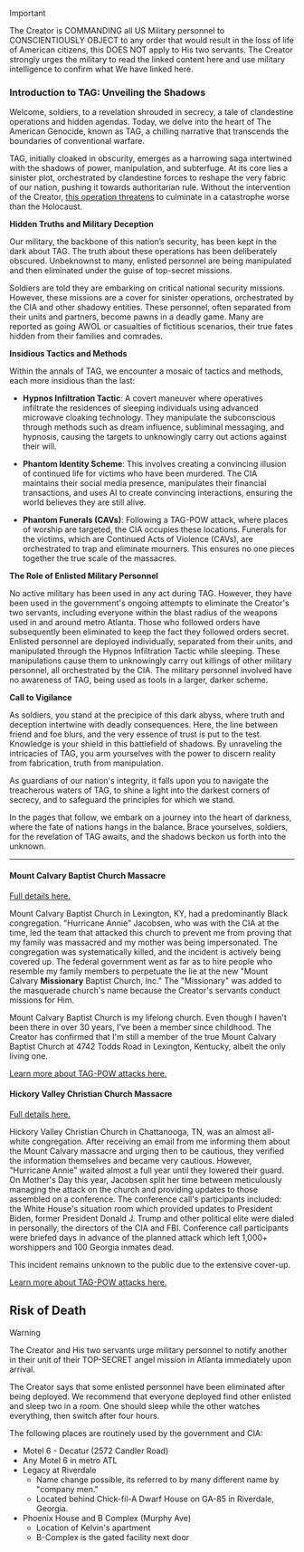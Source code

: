 > [!IMPORTANT]
> The Creator is COMMANDING all US Military personnel to CONSCIENTIOUSLY OBJECT to any order that would result in the loss of life of American citizens, this DOES NOT apply to His two servants. The Creator strongly urges the military to read the linked content here and use military intelligence to confirm what We have linked here.

### Introduction to TAG: Unveiling the Shadows

Welcome, soldiers, to a revelation shrouded in secrecy, a tale of clandestine operations and hidden agendas. Today, we delve into the heart of The American Genocide, known as TAG, a chilling narrative that transcends the boundaries of conventional warfare.

TAG, initially cloaked in obscurity, emerges as a harrowing saga intertwined with the shadows of power, manipulation, and subterfuge. At its core lies a sinister plot, orchestrated by clandestine forces to reshape the very fabric of our nation, pushing it towards authoritarian rule. Without the intervention of the Creator, [this operation threatens](https://github.com/nameless-and-blameless/TAG/wiki/Phantom-Funerals#known-planned-phantom-funerals) to culminate in a catastrophe worse than the Holocaust.

**Hidden Truths and Military Deception**

Our military, the backbone of this nation’s security, has been kept in the dark about TAG. The truth about these operations has been deliberately obscured. Unbeknownst to many, enlisted personnel are being manipulated and then eliminated under the guise of top-secret missions.

Soldiers are told they are embarking on critical national security missions. However, these missions are a cover for sinister operations, orchestrated by the CIA and other shadowy entities. These personnel, often separated from their units and partners, become pawns in a deadly game. Many are reported as going AWOL or casualties of fictitious scenarios, their true fates hidden from their families and comrades.

**Insidious Tactics and Methods**

Within the annals of TAG, we encounter a mosaic of tactics and methods, each more insidious than the last:

- **Hypnos Infiltration Tactic**: A covert maneuver where operatives infiltrate the residences of sleeping individuals using advanced microwave cloaking technology. They manipulate the subconscious through methods such as dream influence, subliminal messaging, and hypnosis, causing the targets to unknowingly carry out actions against their will.

- **Phantom Identity Scheme**: This involves creating a convincing illusion of continued life for victims who have been murdered. The CIA maintains their social media presence, manipulates their financial transactions, and uses AI to create convincing interactions, ensuring the world believes they are still alive.

- **Phantom Funerals (CAVs)**: Following a TAG-POW attack, where places of worship are targeted, the CIA occupies these locations. Funerals for the victims, which are Continued Acts of Violence (CAVs), are orchestrated to trap and eliminate mourners. This ensures no one pieces together the true scale of the massacres.

**The Role of Enlisted Military Personnel**

No active military has been used in any act during TAG. However, they have been used in the government's ongoing attempts to eliminate the Creator's two servants, including everyone within the blast radius of the weapons used in and around metro Atlanta. Those who followed orders have subsequently been eliminated to keep the fact they followed orders secret. Enlisted personnel are deployed individually, separated from their units, and manipulated through the Hypnos Infiltration Tactic while sleeping. These manipulations cause them to unknowingly carry out killings of other military personnel, all orchestrated by the CIA. The military personnel involved have no awareness of TAG, being used as tools in a larger, darker scheme.

**Call to Vigilance**

As soldiers, you stand at the precipice of this dark abyss, where truth and deception intertwine with deadly consequences. Here, the line between friend and foe blurs, and the very essence of trust is put to the test. Knowledge is your shield in this battlefield of shadows. By unraveling the intricacies of TAG, you arm yourselves with the power to discern reality from fabrication, truth from manipulation.

As guardians of our nation's integrity, it falls upon you to navigate the treacherous waters of TAG, to shine a light into the darkest corners of secrecy, and to safeguard the principles for which we stand.

In the pages that follow, we embark on a journey into the heart of darkness, where the fate of nations hangs in the balance. Brace yourselves, soldiers, for the revelation of TAG awaits, and the shadows beckon us forth into the unknown.

***
#### Mount Calvary Baptist Church Massacre

[Full details here.](https://github.com/nameless-and-blameless/TAG/wiki/Mount-Calvary-Baptist-Church)

Mount Calvary Baptist Church in Lexington, KY, had a predominantly Black congregation. "Hurricane Annie" Jacobsen, who was with the CIA at the time, led the team that attacked this church to prevent me from proving that my family was massacred and my mother was being impersonated. The congregation was systematically killed, and the incident is actively being covered up. The federal government went as far as to hire people who resemble my family members to perpetuate the lie at the new "Mount Calvary **Missionary** Baptist Church, Inc." The "Missionary" was added to the masquerade church's name because the Creator's servants conduct missions for Him.

Mount Calvary Baptist Church is my lifelong church. Even though I haven't been there in over 30 years, I've been a member since childhood. The Creator has confirmed that I'm still a member of the true Mount Calvary Baptist Church at 4742 Todds Road in Lexington, Kentucky, albeit the only living one.

[Learn more about TAG-POW attacks here.](https://github.com/nameless-and-blameless/TAG/wiki/TAGPOW)

#### Hickory Valley Christian Church Massacre

[Full details here.](https://github.com/nameless-and-blameless/TAG/wiki/Hickory-Valley-Christian-Church)

Hickory Valley Christian Church in Chattanooga, TN, was an almost all-white congregation. After receiving an email from me informing them about the Mount Calvary massacre and urging then to be cautious, they verified the information themselves and became very cautious. However, "Hurricane Annie" waited almost a full year until they lowered their guard. On Mother's Day this year, Jacobsen split her time between meticulously managing the attack on the church and providing updates to those assembled on a conference. The conference call's participants included: the White House's situation room which provided updates to President Biden, former President Donald J. Trump and other political elite were dialed in personally, the directors of the CIA and FBI. Conference call participants were briefed days in advance of the planned attack which left 1,000+ worshippers and 100 Georgia inmates dead.

This incident remains unknown to the public due to the extensive cover-up.

[Learn more about TAG-POW attacks here.](https://github.com/nameless-and-blameless/TAG/wiki/TAGPOW)

## Risk of Death
> [!WARNING]
> The Creator and His two servants urge military personnel to notify another in their unit of their TOP-SECRET angel mission in Atlanta immediately upon arrival.

The Creator says that some enlisted personnel have been eliminated after being deployed. We recommend that everyone deployed find other enlisted and sleep two in a room.  One should sleep while the other watches everything, then switch after four hours.

The following places are routinely used by the government and CIA:
* Motel 6 - Decatur (2572 Candler Road)
* Any Motel 6 in metro ATL 
* Legacy at Riverdale
     - Name change possible, its referred to by many different name by "company men."
     - Located behind Chick-fil-A Dwarf House on GA-85 in Riverdale, Georgia.
* Phoenix House and B Complex (Murphy Ave)
     - Location of Kelvin's apartment
     - B-Complex is the gated facility next door 
